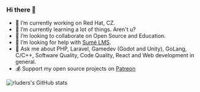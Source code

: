 ### Hi there 👋

- 🔭 I’m currently working on Red Hat, CZ.
- 🌱 I’m currently learning a lot of things. Aren't u?
- 👯 I’m looking to collaborate on Open Source and Education.
- 🤔 I’m looking for help with [Sumé LMS](https://github.com/sumelms).
- 💬 Ask me about PHP, Laravel, Gamedev (Godot and Unity), GoLang, C/C++, Software Quality, Code Quality, React and Web development in general.
- 💰 Support my open source projects on [Patreon](https://www.patreon.com/rluders)

![rluders's GitHub stats](https://github-readme-stats.vercel.app/api?username=rluders&show_icons=true)
